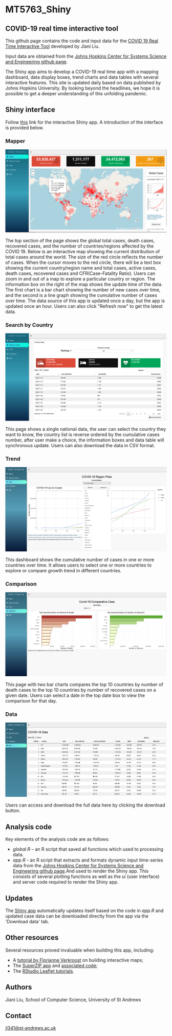# MT5763_Shiny

## COVID-19 real time interactive tool

This github page contains the code and input data for the [COVID 19 Real Time Interactive Tool](https://fancy-statistic.shinyapps.io/shiny_covid/) developed by Jiani Liu.

Input data are obtained from the [Johns Hopkins Center for Systems Science and Engineering github page](https://github.com/CSSEGISandData/COVID-19/tree/master/csse_covid_19_data/csse_covid_19_time_series).

The Shiny app aims to develop a COVID-19 real time app with a mapping dashboard, data display boxes, trend charts and data tables with several interactive features. 
This site is updated daily based on data published by Johns Hopkins University. By looking beyond the headlines, we hope it is possible to get a deeper understanding of this unfolding pandemic.

## Shiny interface

Follow [this](https://fancy-statistic.shinyapps.io/shiny_covid/) link for the interactive Shiny app. A introduction of the interface is provided below.

### Mapper

![Shiny app interface](www/mapper.png)

The top section of the page shows the global total cases, death cases, recovered cases, and the number of countries/regions affected by the COVID 19.
Below is an interactive map showing the current distribution of total cases around the world. The size of the red circle reflects the number of cases. When the cursor moves to the red circle, there will be a text box showing the current country/region name and total cases, active cases, death cases, recovered cases and CFR(Case-Fatality Ratio). Users can zoom in and out of a map to explore a particular country or region.
The information box on the right of the map shows the update time of the data. The first chart is a bar chart showing the number of new cases over time, and the second is a line graph showing the cumulative number of cases over time.
The data source of this app is updated once a day, but the app is updated once an hour. Users can also click "Refresh now" to get the latest data.

### Search by Country

![Shiny app interface](www/searchbycountry.png)

This page shows a single national data, the user can select the country they want to know, the country list is reverse ordered by the cumulative cases number, after user make a choice, the information boxes and data table will synchronous update. Users can also download the data in CSV format.

### Trend

![Shiny app interface](www/trend.jpeg)

This dashboard shows the cumulative number of cases in one or more countries over time. It allows users to select one or more countries to explore or compare growth trend in different countries.

### Comparison

![Shiny app interface](www/comparison.jpeg)

This page with two bar charts compares the top 10 countries by number of death cases to the top 10 countries by number of recovered cases on a given date. Users can select a date in the top date box to view the comparison for that day.

### Data

![Shiny app interface](www/data.jpeg)


Users can access and download the full data here by clicking the download button.



## Analysis code

Key elements of the analysis code are as follows:
- *global.R* –  an R script that saved all functions which used to processing data.
- *app.R* - an R script that extracts and formats dynamic input time-series data from the [Johns Hopkins Center for Systems Science and Engineering github page](https://github.com/CSSEGISandData/COVID-19/tree/master/csse_covid_19_data/csse_covid_19_time_series).And used to render the Shiny app. This consists of several plotting functions as well as the ui (user interface) and server code required to render the Shiny app. 

## Updates

The [Shiny app](https://fancy-statistic.shinyapps.io/shiny_covid/) automatically updates itself based on the code in *app.R* and updated case data can be downloaded directly from the app via the 'Download data' tab.  


## Other resources

Several resources proved invaluable when building this app, including:
- A [tutorial by Florianne Verkroost](https://rviews.rstudio.com/2019/10/09/building-interactive-world-maps-in-shiny/) on building interactive maps;
- The [SuperZIP app](https://shiny.rstudio.com/gallery/superzip-example.html) and [associated code](https://github.com/rstudio/shiny-examples/tree/master/063-superzip-example);
- The [RStudio Leaflet tutorials](https://rstudio.github.io/leaflet/).

## Authors
Jiani Liu, School of Computer Science, University of St Andrews

## Contact
jl341@st-andrews.ac.uk
